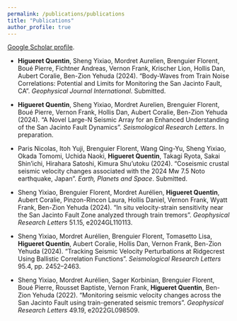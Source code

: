 ```yaml
---
permalink: /publications/publications
title: "Publications"
author_profile: true
---
```

[Google Scholar profile](https://scholar.google.com/citations?user=hITY0IcAAAAJ&hl=en).

- **Higueret Quentin**, Sheng Yixiao, Mordret Aurelien, Brenguier Florent, Boué Pierre, Fichtner Andreas, Vernon Frank, Krischer Lion, Hollis Dan, Aubert Coralie, Ben-Zion Yehuda (2024). “Body-Waves from Train Noise Correlations: Potential and Limits for Monitoring the San Jacinto Fault, CA”. *Geophysical Journal International*. Submitted.

- **Higueret Quentin**, Sheng Yixiao, Mordret Aurelien, Brenguier Florent, Boué Pierre, Vernon Frank, Hollis Dan, Aubert Coralie, Ben-Zion Yehuda (2024). “A Novel Large-N Seismic Array for an Enhanced Understanding of the San Jacinto Fault Dynamics”. *Seismological Research Letters*. In preparation.

- Paris Nicolas, Itoh Yuji, Brenguier Florent, Wang Qing-Yu, Sheng Yixiao, Okada Tomomi, Uchida Naoki, **Higueret Quentin**, Takagi Ryota, Sakai Shin’ichi, Hirahara Satoshi, Kimura Shu’utoku (2024). “Coseismic crustal seismic velocity changes associated with the 2024 Mw 7.5 Noto earthquake, Japan”. *Earth, Planets and Space*. Submitted.

- Sheng Yixiao, Brenguier Florent, Mordret Aurélien, **Higueret Quentin**, Aubert Coralie, Pinzon-Rincon Laura, Hollis Daniel, Vernon Frank, Wyatt Frank, Ben-Zion Yehuda (2024). “In situ velocity-strain sensitivity near the San Jacinto Fault Zone analyzed through train tremors”. *Geophysical Research Letters* 51.15, e2024GL110113.

- Sheng Yixiao, Mordret Aurélien, Brenguier Florent, Tomasetto Lisa, **Higueret Quentin**, Aubert Coralie, Hollis Dan, Vernon Frank, Ben-Zion Yehuda (2024). “Tracking Seismic Velocity Perturbations at Ridgecrest Using Ballistic Correlation Functions”. *Seismological Research Letters* 95.4, pp. 2452–2463.

- Sheng Yixiao, Mordret Aurélien, Sager Korbinian, Brenguier Florent, Boué Pierre, Rousset Baptiste, Vernon Frank, **Higueret Quentin**, Ben-Zion Yehuda (2022). “Monitoring seismic velocity changes across the San Jacinto Fault using train-generated seismic tremors”. *Geophysical Research Letters* 49.19, e2022GL098509.
